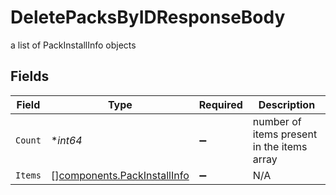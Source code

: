 # DeletePacksByIDResponseBody

a list of PackInstallInfo objects


## Fields

| Field                                                                      | Type                                                                       | Required                                                                   | Description                                                                |
| -------------------------------------------------------------------------- | -------------------------------------------------------------------------- | -------------------------------------------------------------------------- | -------------------------------------------------------------------------- |
| `Count`                                                                    | **int64*                                                                   | :heavy_minus_sign:                                                         | number of items present in the items array                                 |
| `Items`                                                                    | [][components.PackInstallInfo](../../models/components/packinstallinfo.md) | :heavy_minus_sign:                                                         | N/A                                                                        |